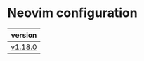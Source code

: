 # Neovim configuration

| version                                                                |
| :--------------------------------------------------------------------: |
| [v1.18.0](https://github.com/vladdoster/neovim-configuration/releases) |
